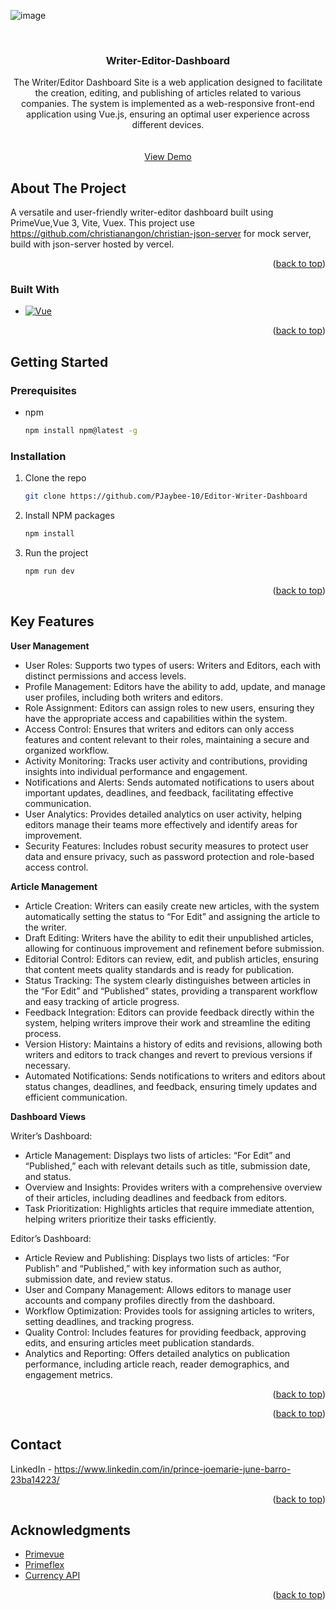 ![image](https://github.com/christianangon/Writer-Editor-Dashboard/assets/92027960/8d742141-c0f5-4840-a57e-4ff1cb44cbac)
<!-- Improved compatibility of back to top link: See: https://github.com/othneildrew/Best-README-Template/pull/73 -->
<a name="readme-top"></a>
<!--
*** Thanks for checking out the Best-README-Template. If you have a suggestion
*** that would make this better, please fork the repo and create a pull request
*** or simply open an issue with the tag "enhancement".
*** Don't forget to give the project a star!
*** Thanks again! Now go create something AMAZING! :D
-->



<!-- PROJECT SHIELDS -->
<!--
*** I'm using markdown "reference style" links for readability.
*** Reference links are enclosed in brackets [ ] instead of parentheses ( ).
*** See the bottom of this document for the declaration of the reference variables
*** for contributors-url, forks-url, etc. This is an optional, concise syntax you may use.
*** https://www.markdownguide.org/basic-syntax/#reference-style-links
-->


<!-- PROJECT LOGO -->
<br />
<div align="center">
<!--   <a href="https://github.com/othneildrew/Best-README-Template">
    <img src="images/logo.png" alt="Logo" width="80" height="80">
  </a> -->

  <h3 align="center">Writer-Editor-Dashboard</h3>

  <p align="center">
    The Writer/Editor Dashboard Site is a web application designed to facilitate the creation, editing, and publishing of articles related to various companies. The system is implemented as a web-responsive front-end application using Vue.js, ensuring an optimal user experience across different devices.
    <br />
    <br />
    <br />
    <a href="https://writer-editor-dashboard.vercel.app/#/">View Demo</a>
  
  </p>
</div>


<!-- ABOUT THE PROJECT -->
## About The Project

A versatile and user-friendly writer-editor dashboard built using PrimeVue,Vue 3, Vite, Vuex.
This project use https://github.com/christianangon/christian-json-server for mock server, build with json-server hosted by vercel.

<p align="right">(<a href="#readme-top">back to top</a>)</p>



### Built With

* [![Vue][Vue.js]][Vue-url]

<p align="right">(<a href="#readme-top">back to top</a>)</p>



<!-- GETTING STARTED -->
## Getting Started

### Prerequisites

* npm
  ```sh
  npm install npm@latest -g
  ```

### Installation

1. Clone the repo
   ```sh
   git clone https://github.com/PJaybee-10/Editor-Writer-Dashboard
   ```
2. Install NPM packages
   ```sh
   npm install
   ```
3. Run the project
   ```sh
   npm run dev
   ```
<p align="right">(<a href="#readme-top">back to top</a>)</p>



<!-- USAGE EXAMPLES -->
## Key Features

**User Management**

- User Roles: Supports two types of users: Writers and Editors, each with distinct permissions and access levels.
- Profile Management: Editors have the ability to add, update, and manage user profiles, including both writers and editors.
- Role Assignment: Editors can assign roles to new users, ensuring they have the appropriate access and capabilities within the system.
- Access Control: Ensures that writers and editors can only access features and content relevant to their roles, maintaining a secure and organized workflow.
- Activity Monitoring: Tracks user activity and contributions, providing insights into individual performance and engagement.
- Notifications and Alerts: Sends automated notifications to users about important updates, deadlines, and feedback, facilitating effective communication.
- User Analytics: Provides detailed analytics on user activity, helping editors manage their teams more effectively and identify areas for improvement.
- Security Features: Includes robust security measures to protect user data and ensure privacy, such as password protection and role-based access control.

**Article Management**

- Article Creation: Writers can easily create new articles, with the system automatically setting the status to “For Edit” and assigning the article to the writer.
- Draft Editing: Writers have the ability to edit their unpublished articles, allowing for continuous improvement and refinement before submission.
- Editorial Control: Editors can review, edit, and publish articles, ensuring that content meets quality standards and is ready for publication.
- Status Tracking: The system clearly distinguishes between articles in the “For Edit” and “Published” states, providing a transparent workflow and easy tracking of article progress.
- Feedback Integration: Editors can provide feedback directly within the system, helping writers improve their work and streamline the editing process.
- Version History: Maintains a history of edits and revisions, allowing both writers and editors to track changes and revert to previous versions if necessary.
- Automated Notifications: Sends notifications to writers and editors about status changes, deadlines, and feedback, ensuring timely updates and efficient communication.

**Dashboard Views**

Writer’s Dashboard:
- Article Management: Displays two lists of articles: “For Edit” and “Published,” each with relevant details such as title, submission date, and status.
- Overview and Insights: Provides writers with a comprehensive overview of their articles, including deadlines and feedback from editors.
- Task Prioritization: Highlights articles that require immediate attention, helping writers prioritize their tasks efficiently.
    
Editor’s Dashboard:
- Article Review and Publishing: Displays two lists of articles: “For Publish” and “Published,” with key information such as author, submission date, and review status.
- User and Company Management: Allows editors to manage user accounts and company profiles directly from the dashboard.
- Workflow Optimization: Provides tools for assigning articles to writers, setting deadlines, and tracking progress.
- Quality Control: Includes features for providing feedback, approving edits, and ensuring articles meet publication standards.
- Analytics and Reporting: Offers detailed analytics on publication performance, including article reach, reader demographics, and engagement metrics.
    
<p align="right">(<a href="#readme-top">back to top</a>)</p>



<!-- LICENSE -->

<p align="right">(<a href="#readme-top">back to top</a>)</p>



<!-- CONTACT -->
## Contact

LinkedIn - https://www.linkedin.com/in/prince-joemarie-june-barro-23ba14223/

<p align="right">(<a href="#readme-top">back to top</a>)</p>



<!-- ACKNOWLEDGMENTS -->
## Acknowledgments
<!-- MARKDOWN LINKS & IMAGES -->
<!-- https://www.markdownguide.org/basic-syntax/#reference-style-links -->
[contributors-shield]: https://img.shields.io/github/contributors/othneildrew/Best-README-Template.svg?style=for-the-badge
[contributors-url]: https://github.com/othneildrew/Best-README-Template/graphs/contributors
[forks-shield]: https://img.shields.io/github/forks/othneildrew/Best-README-Template.svg?style=for-the-badge
[forks-url]: https://github.com/othneildrew/Best-README-Template/network/members
[stars-shield]: https://img.shields.io/github/stars/othneildrew/Best-README-Template.svg?style=for-the-badge
[stars-url]: https://github.com/othneildrew/Best-README-Template/stargazers
[issues-shield]: https://img.shields.io/github/issues/othneildrew/Best-README-Template.svg?style=for-the-badge
[issues-url]: https://github.com/othneildrew/Best-README-Template/issues
[license-shield]: https://img.shields.io/github/license/othneildrew/Best-README-Template.svg?style=for-the-badge
[license-url]: https://github.com/othneildrew/Best-README-Template/blob/master/LICENSE.txt
[linkedin-shield]: https://img.shields.io/badge/-LinkedIn-black.svg?style=for-the-badge&logo=linkedin&colorB=555
[linkedin-url]: https://linkedin.com/in/othneildrew
[product-screenshot]: images/screenshot.png
[Next.js]: https://img.shields.io/badge/next.js-000000?style=for-the-badge&logo=nextdotjs&logoColor=white
[Next-url]: https://nextjs.org/
[React.js]: https://img.shields.io/badge/React-20232A?style=for-the-badge&logo=react&logoColor=61DAFB
[React-url]: https://reactjs.org/
[Vue.js]: https://img.shields.io/badge/Vue.js-35495E?style=for-the-badge&logo=vuedotjs&logoColor=4FC08D
[Vue-url]: https://vuejs.org/
[Angular.io]: https://img.shields.io/badge/Angular-DD0031?style=for-the-badge&logo=angular&logoColor=white
[Angular-url]: https://angular.io/
[Svelte.dev]: https://img.shields.io/badge/Svelte-4A4A55?style=for-the-badge&logo=svelte&logoColor=FF3E00
[Svelte-url]: https://svelte.dev/
[Laravel.com]: https://img.shields.io/badge/Laravel-FF2D20?style=for-the-badge&logo=laravel&logoColor=white
[Laravel-url]: https://laravel.com
[Bootstrap.com]: https://img.shields.io/badge/Bootstrap-563D7C?style=for-the-badge&logo=bootstrap&logoColor=white
[Bootstrap-url]: https://getbootstrap.com
[JQuery.com]: https://img.shields.io/badge/jQuery-0769AD?style=for-the-badge&logo=jquery&logoColor=white
[JQuery-url]: https://jquery.com 

* [Primevue](https://primevue.org/)
* [Primeflex](https://primeflex.org/)
* [Currency API](https://openexchangerates.org/)

<p align="right">(<a href="#readme-top">back to top</a>)</p>
